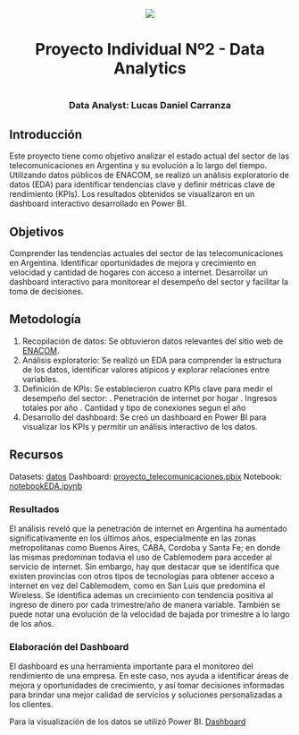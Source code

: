 <p align=center><img src=https://d31uz8lwfmyn8g.cloudfront.net/Assets/logo-henry-white-lg.png><p>
  
# <h1 align=center>**Proyecto Individual Nº2 - Data Analytics**</h1>

# <h3 align=center>**Data Analyst: Lucas Daniel Carranza**</h3>

## Introducción
Este proyecto tiene como objetivo analizar el estado actual del sector de las telecomunicaciones en Argentina y su evolución a lo largo del tiempo. Utilizando datos públicos de ENACOM, se realizó un análisis exploratorio de datos (EDA) para identificar tendencias clave y definir métricas clave de rendimiento (KPIs). Los resultados obtenidos se visualizaron en un dashboard interactivo desarrollado en Power BI.

## Objetivos
Comprender las tendencias actuales del sector de las telecomunicaciones en Argentina.
Identificar oportunidades de mejora y crecimiento en velocidad y cantidad de hogares con acceso a internet.
Desarrollar un dashboard interactivo para monitorear el desempeño del sector y facilitar la toma de decisiones.

## Metodología
1. Recopilación de datos: Se obtuvieron datos relevantes del sitio web de [ENACOM](https://indicadores.enacom.gob.ar/datos-abiertos).
2. Análisis exploratorio: Se realizó un EDA para comprender la estructura de los datos, identificar valores atípicos y explorar relaciones entre variables.
3. Definición de KPIs: Se establecieron cuatro KPIs clave para medir el desempeño del sector:
    . Penetración de internet por hogar
    . Ingresos totales por año
    . Cantidad y tipo de conexiones segun el año
4. Desarrollo del dashboard: Se creó un dashboard en Power BI para visualizar los KPIs y permitir un análisis interactivo de los datos.

## Recursos
Datasets: [datos](https://github.com/CarryARG/telecomunicaciones_proyecto_2_part_time/tree/main/datos)
Dashboard: [proyecto_telecomunicaciones.pbix](https://github.com/CarryARG/telecomunicaciones_proyecto_2_part_time/blob/main/proyecto_telecomunicaciones.pbix)
Notebook: [notebookEDA.ipynb]()



### Resultados
El análisis reveló que la penetración de internet en Argentina ha aumentado significativamente en los últimos años, especialmente en las zonas metropolitanas como Buenos Aires, CABA, Cordoba y Santa Fe; en donde las mismas predominan todavia el uso de Cablemodem para acceder al servicio de internet. Sin embargo, hay que destacar que se identifica que existen provincias con otros tipos de tecnologías para obtener acceso a internet en vez del Cablemodem, como en San Luis que predomina el Wireless.
Se identifica ademas un crecimiento con tendencia positiva al ingreso de dinero por cada trimestre/año de manera variable.
También se puede notar una evolución de la velocidad de bajada por trimestre a lo largo de los años.

### Elaboración del Dashboard
El dashboard es una herramienta importante para el monitoreo del rendimiento de una empresa. En este caso, nos ayuda a identificar áreas de mejora y oportunidades de crecimiento, y así tomar decisiones informadas para brindar una mejor calidad de servicios y soluciones personalizadas a los clientes. 

Para la visualización de los datos se utilizó Power BI. [Dashboard](https://github.com/CarryARG/telecomunicaciones_proyecto_2_part_time/blob/main/proyecto_telecomunicaciones.pbix)
